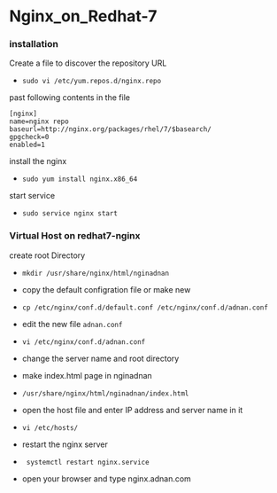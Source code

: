 # Nginx_on_Redhat-7
### installation

 Create a file to discover the repository URL 
* `sudo vi /etc/yum.repos.d/nginx.repo`

 past following contents in the file
 ```
 [nginx]
 name=nginx repo
 baseurl=http://nginx.org/packages/rhel/7/$basearch/
 gpgcheck=0
 enabled=1
 ```
 install the nginx
* `sudo yum install nginx.x86_64`

 start service
* `sudo service nginx start`

### Virtual Host on redhat7-nginx

 create root Directory
 
* `mkdir /usr/share/nginx/html/nginadnan`
* copy the default configration file or make new

* `cp /etc/nginx/conf.d/default.conf /etc/nginx/conf.d/adnan.conf`
* edit the new file `adnan.conf`

* `vi /etc/nginx/conf.d/adnan.conf`
* change the server name and root directory

* make index.html page in nginadnan
* `/usr/share/nginx/html/nginadnan/index.html`

* open the host file and enter IP address and server name in it
* `vi /etc/hosts/`
* restart the nginx server
* ` systemctl restart nginx.service`
* open your browser and type nginx.adnan.com

